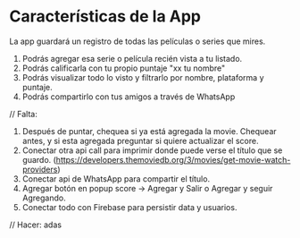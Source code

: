 # Características de la App

La app guardará un registro de todas las películas o series que mires.

1. Podrás agregar esa serie o película recién vista a tu listado.
2. Podrás calificarla con tu propio puntaje "xx tu nombre"
3. Podrás visualizar todo lo visto y filtrarlo por nombre, plataforma y puntaje.
4. Podrás compartirlo con tus amigos a través de WhatsApp

// Falta:

1. Después de puntar, chequea si ya está agregada la movie. Chequear antes, y si esta agregada preguntar si quiere actualizar el score.
1. Conectar otra api call para imprimir donde puede verse el título que se guardo.
   (https://developers.themoviedb.org/3/movies/get-movie-watch-providers)
1. Conectar api de WhatsApp para compartir el título.
1. Agregar botón en popup score -> Agregar y Salir o Agregar y seguir Agregando.
1. Conectar todo con Firebase para persistir data y usuarios.

// Hacer:
adas
